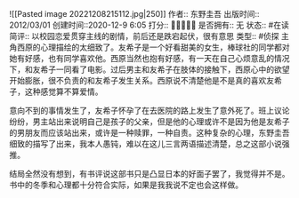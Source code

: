 ![[Pasted image 20221208215112.jpg|250]]
作者:: 东野圭吾
出版时间:: 2012/03/01
创建时间::2020-12-9 6:05
打分:: 💛💛💛💛🖤
是否拥有:: 无
状态:: #在读
简评:: 以校园恋爱贯穿主线的剧情，前后还是跌宕起伏，很有意思
类型:: #侦探 
主角西原的心理描绘的太细致了。友希子是一个好看甜美的女生，棒球社的同学都对她有好感，也有同学喜欢他。西原当然也抱有好感，有一天在自己心烦意乱的情况下，和友希子一同看了电影。过后男主和友希子在肢体的接触下，西原心中的欲望开始膨胀，很不负责的和友希子发生关系。西原说不清楚他是不是真的喜欢友希子，这种感觉算不算爱情。

意向不到的事情发生了，友希子怀孕了在去医院的路上发生了意外死了。班上议论纷纷，男主站出来说明自己是孩子的父亲，但是他的心理或许不是因为他是友希子的男朋友而应该站出来，或许是一种赎罪，一种自责。这种复杂的心理，东野圭吾细致的描写了出来，我本人愚钝，难以在这儿三言两语描述清楚，总之这部小说强推。

结局全然没有想到，有书评说这部书只是凸显日本的好面子罢了，我觉得并不是。书中的冬季和心理都十分符合实际，如果是我我说不定也会这样做。